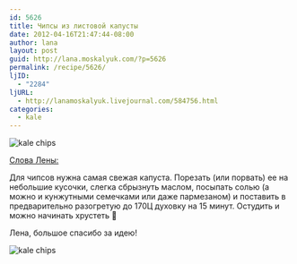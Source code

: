 ```yaml
---
id: 5626
title: Чипсы из листовой капусты
date: 2012-04-16T21:47:44-08:00
author: lana
layout: post
guid: http://lana.moskalyuk.com/?p=5626
permalink: /recipe/5626/
ljID:
  - "2284"
ljURL:
  - http://lanamoskalyuk.livejournal.com/584756.html
categories:
  - kale
---
```

![kale chips](http://farm8.staticflickr.com/7116/6940250298_fa0cf50ed8_z.jpg)

[Слова Лены:](http://pushenok-lj.livejournal.com/32378.html#cutid1)

Для чипсов нужна самая свежая капуста. Порезать (или порвать) ее на небольшие кусочки, слегка сбрызнуть маслом, посыпать солью (а можно и кунжутными семечками или даже пармезаном) и поставить в предварительно разогретую до 170Ц духовку на 15 минут. Остудить и можно начинать хрустеть 🙂

Лена, большое спасибо за идею!

![kale chips](http://farm8.staticflickr.com/7203/7086322223_54db0d746a_z.jpg)